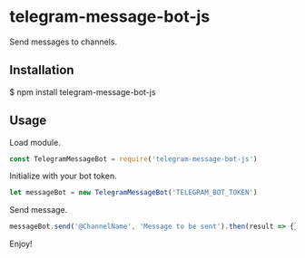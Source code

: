 # telegram-message-bot-js
Send messages to channels.
## Installation
$ npm install telegram-message-bot-js
## Usage
Load module.
```javascript
const TelegramMessageBot = require('telegram-message-bot-js')
```
Initialize with your bot token.
```javascript
let messageBot = new TelegramMessageBot('TELEGRAM_BOT_TOKEN')
```
Send message.
```javascript
messageBot.send('@ChannelName', 'Message to be sent').then(result => {}).catch(error => {})
```
Enjoy!

